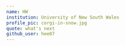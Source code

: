 ```yaml
---
name: HW
institution: University of New South Wales
profile_pic: corgi-in-snow.jpg
quote: what's next
github_user: hee07
---
```

